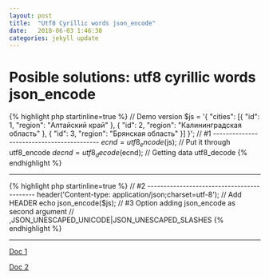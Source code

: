 ```yaml
---
layout: post
title:  "Utf8 Cyrillic words json_encode"
date:   2018-06-03 1:46:30
categories: jekyll update
---
```


# Posible solutions: utf8 cyrillic words json_encode

{% highlight php startinline=true %}
// Demo version
$js = '{
	"cities": [{
		"id": 1,
		"region": "Алтайский край"
	}, {
		"id": 2,
		"region": "Калининградская область"
	}, {
		"id": 3,
		"region": "Брянская область"
	}]
}';
// #1 ------------------------------------------
$ecnd = utf8_encode($js); // Put it through utf8_encode
$decnd = utf8_decode($ecnd);  // Getting data utf8_decode
{% endhighlight %}

----------


{% highlight php startinline=true %}
    // #2 -------------------------------------------
    header('Content-type: application/json;charset=utf-8'); // Add HEADER
    echo json_encode($js); 
    // #3 Option adding json_encode as second argument
    // ,JSON_UNESCAPED_UNICODE|JSON_UNESCAPED_SLASHES 
{% endhighlight %}

----------

[Doc 1][1] 

[Doc 2][2]


  [1]: http://php.net/manual/ru/function.json-encode.php
  [2]: http://php.net/manual/ru/function.utf8-decode.php